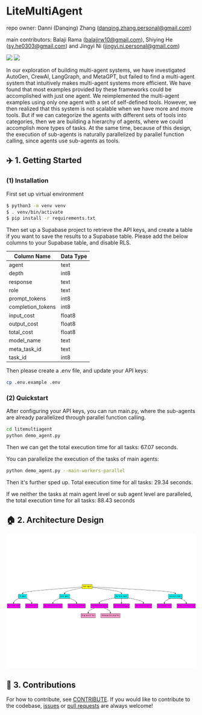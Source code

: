 # LiteMultiAgent
repo owner: Danni (Danqing) Zhang (danqing.zhang.personal@gmail.com)

main contributors: Balaji Rama (balajirw10@gmail.com), Shiying He (sy.he0303@gmail.com) and Jingyi Ni (jingyi.ni.personal@gmail.com)

<a href='https://discord.gg/YX5tJ2zH'><img src='https://img.shields.io/badge/Community-Discord-8A2BE2'></a>
<a href='https://danqingz.github.io/blog/2024/07/27/LiteMultiAgent.html'><img src='https://img.shields.io/badge/BLOG-181717?logo=github&logoColor=white'></a>

In our exploration of building multi-agent systems, we have investigated AutoGen, CrewAI, LangGraph, and MetaGPT, but failed to find a multi-agent system that intuitively makes multi-agent systems more efficient. We have found that most examples provided by these frameworks could be accomplished with just one agent. We reimplemented the multi-agent examples using only one agent with a set of self-defined tools. However, we then realized that this system is not scalable when we have more and more tools. But if we can categorize the agents with different sets of tools into categories, then we are building a hierarchy of agents, where we could accomplish more types of tasks. At the same time, because of this design, the execution of sub-agents is naturally parallelized by parallel function calling, since agents use sub-agents as tools.


## ✈️ 1. Getting Started

### (1) Installation
First set up virtual environment
```bash
$ python3 -m venv venv
$ . venv/bin/activate
$ pip install -r requirements.txt
```
Then set up a Supabase project to retrieve the API keys, and create a table if you want to save the results to a Supabase table. Please add the below columns to your Supabase table, and disable RLS.

| Column Name     | Data Type     |
|-----------------|---------------|
| agent           | text          |
| depth           | int8          |
| response        | text          |
| role            | text          |
| prompt_tokens   | int8          |
| completion_tokens | int8        |
| input_cost      | float8        |
| output_cost     | float8        |
| total_cost      | float8        |
| model_name      | text          |
| meta_task_id    | text          |
| task_id         | int8          |

Then please create a .env file, and update your API keys:

```bash
cp .env.example .env
```

### (2) Quickstart
After configuring your API keys, you can run main.py, where the sub-agents are already parallelized through parallel function calling.
```bash
cd litemultiagent
python demo_agent.py
```
Then we can get the total execution time for all tasks: 67.07 seconds.

You can parallelize the execution of the tasks of main agents:

```bash
python demo_agent.py --main-workers-parallel
```
Then it's further sped up. Total execution time for all tasks: 29.34 seconds.

If we neither the tasks at main agent level or sub agent level are paralleled, the total execution time for all tasks: 88.43 seconds

## 🏠 2. Architecture Design

![design.png](images/design.png)

## 🚀 3. Contributions
For how to contribute, see [CONTRIBUTE](https://github.com/PathOnAI/LiteMultiAgent/blob/main/CONTRIBUTE.md). If you would like to contribute to the codebase, [issues](https://github.com/PathOnAI/LiteMultiAgent/issues) or [pull requests](https://github.com/PathOnAI/LiteMultiAgent/pulls) are always welcome!